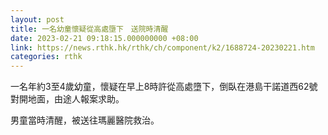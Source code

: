 ```yaml
---
layout: post
title: 一名幼童懷疑從高處墮下　送院時清醒
date: 2023-02-21 09:18:15.000000000 +08:00
link: https://news.rthk.hk/rthk/ch/component/k2/1688724-20230221.htm
categories: rthk
---
```


一名年約3至4歲幼童，懷疑在早上8時許從高處墮下，倒臥在港島干諾道西62號對開地面，由途人報案求助。

男童當時清醒，被送往瑪麗醫院救治。

